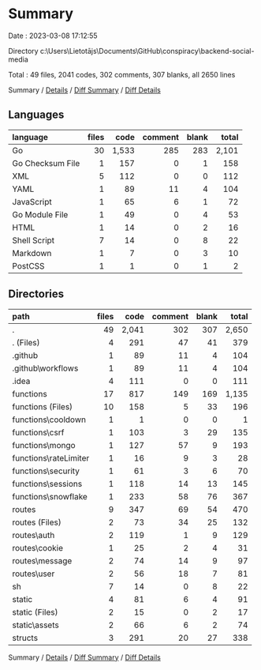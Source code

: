 # Summary

Date : 2023-03-08 17:12:55

Directory c:\\Users\\Lietotājs\\Documents\\GitHub\\conspiracy\\backend-social-media

Total : 49 files,  2041 codes, 302 comments, 307 blanks, all 2650 lines

Summary / [Details](details.md) / [Diff Summary](diff.md) / [Diff Details](diff-details.md)

## Languages
| language | files | code | comment | blank | total |
| :--- | ---: | ---: | ---: | ---: | ---: |
| Go | 30 | 1,533 | 285 | 283 | 2,101 |
| Go Checksum File | 1 | 157 | 0 | 1 | 158 |
| XML | 5 | 112 | 0 | 0 | 112 |
| YAML | 1 | 89 | 11 | 4 | 104 |
| JavaScript | 1 | 65 | 6 | 1 | 72 |
| Go Module File | 1 | 49 | 0 | 4 | 53 |
| HTML | 1 | 14 | 0 | 2 | 16 |
| Shell Script | 7 | 14 | 0 | 8 | 22 |
| Markdown | 1 | 7 | 0 | 3 | 10 |
| PostCSS | 1 | 1 | 0 | 1 | 2 |

## Directories
| path | files | code | comment | blank | total |
| :--- | ---: | ---: | ---: | ---: | ---: |
| . | 49 | 2,041 | 302 | 307 | 2,650 |
| . (Files) | 4 | 291 | 47 | 41 | 379 |
| .github | 1 | 89 | 11 | 4 | 104 |
| .github\\workflows | 1 | 89 | 11 | 4 | 104 |
| .idea | 4 | 111 | 0 | 0 | 111 |
| functions | 17 | 817 | 149 | 169 | 1,135 |
| functions (Files) | 10 | 158 | 5 | 33 | 196 |
| functions\\cooldown | 1 | 1 | 0 | 0 | 1 |
| functions\\csrf | 1 | 103 | 3 | 29 | 135 |
| functions\\mongo | 1 | 127 | 57 | 9 | 193 |
| functions\\rateLimiter | 1 | 16 | 9 | 3 | 28 |
| functions\\security | 1 | 61 | 3 | 6 | 70 |
| functions\\sessions | 1 | 118 | 14 | 13 | 145 |
| functions\\snowflake | 1 | 233 | 58 | 76 | 367 |
| routes | 9 | 347 | 69 | 54 | 470 |
| routes (Files) | 2 | 73 | 34 | 25 | 132 |
| routes\\auth | 2 | 119 | 1 | 9 | 129 |
| routes\\cookie | 1 | 25 | 2 | 4 | 31 |
| routes\\message | 2 | 74 | 14 | 9 | 97 |
| routes\\user | 2 | 56 | 18 | 7 | 81 |
| sh | 7 | 14 | 0 | 8 | 22 |
| static | 4 | 81 | 6 | 4 | 91 |
| static (Files) | 2 | 15 | 0 | 2 | 17 |
| static\\assets | 2 | 66 | 6 | 2 | 74 |
| structs | 3 | 291 | 20 | 27 | 338 |

Summary / [Details](details.md) / [Diff Summary](diff.md) / [Diff Details](diff-details.md)